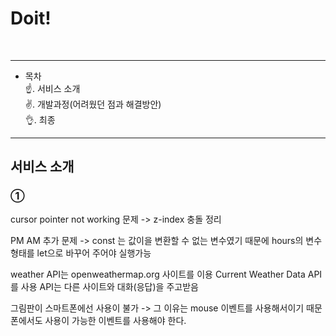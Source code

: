 # Doit!

<br>

---

- 목차 \
  ☝. 서비스 소개 \
  ✌. 개발과정(어려웠던 점과 해결방안) \
  👌. 최종

---

## 서비스 소개

### ①

cursor pointer not working 문제
-> z-index 충돌 정리

PM AM 추가 문제
-> const 는 값이을 변환할 수 없는 변수였기 때문에
hours의 변수 형태를 let으로 바꾸어 주어야 실행가능

weather API는 openweathermap.org 사이트를 이용
Current Weather Data API를 사용
API는 다른 사이트와 대화(응답)을 주고받음

그림판이 스마트폰에선 사용이 불가
-> 그 이유는 mouse 이벤트를 사용해서이기 때문
폰에서도 사용이 가능한 이벤트를 사용해야 한다.
